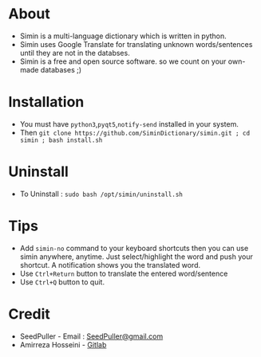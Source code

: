# About
- Simin is a multi-language dictionary which is written in python. 
- Simin uses Google Translate for translating unknown words/sentences until they are not in the databses.
- Simin is a free and open source software. so we count on your own-made databases ;)

# Installation

- You must have `python3`,`pyqt5`,`notify-send` installed in your system.
- Then ``` git clone https://github.com/SiminDictionary/simin.git ; cd simin ; bash install.sh ```

# Uninstall

- To Uninstall : ``` sudo bash /opt/simin/uninstall.sh ```

# Tips
- Add `simin-no` command to your keyboard shortcuts then you can use simin anywhere, anytime. Just select/highlight the word and push your shortcut. A notification shows you the translated word.
- Use `Ctrl+Return` button to translate the entered word/sentence
- Use `Ctrl+Q` button to quit. 

# Credit

- SeedPuller - Email : SeedPuller@gmail.com
- Amirreza Hosseini - [Gitlab](https://gitlab.com/amirrezaw)
